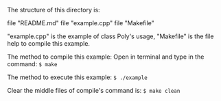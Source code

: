 The structure of this directory is:

file "README.md"
file "example.cpp"
file "Makefile"

"example.cpp" is the example of class Poly's usage, "Makefile" is the file help to compile this example.

The method to compile this example:
Open in terminal and type in the command:
`$ make`

The method to execute this example:
`$ ./example`

Clear the middle files of compile's command is:
`$ make clean`